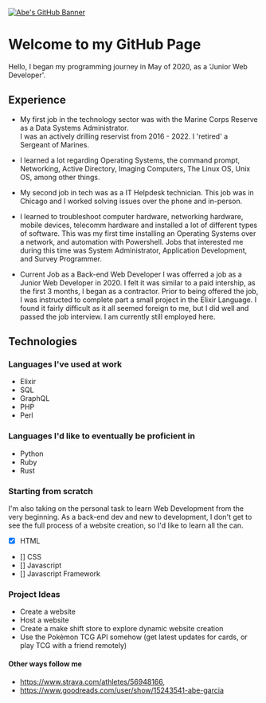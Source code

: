 [![Abe's GitHub Banner](./assets/GithubHeader.png)](https://www.linkedin.com/in/abraham-garcia-196703137/)

# Welcome to my GitHub Page
Hello, I began my programming journey in May of 2020, as a 'Junior Web Developer'.

## Experience
* My first job in the technology sector was with the Marine Corps Reserve as a Data Systems Administrator.  
I was an actively drilling reservist from 2016 - 2022. I 'retired' a Sergeant of Marines. 
* I learned a lot regarding Operating Systems, the command prompt, Networking, Active Directory, Imaging Computers, The Linux OS, Unix OS, among other things.

* My second job in tech was as a IT Helpdesk technician. 
This job was in Chicago and I worked solving issues over the phone and in-person. 
* I learned to troubleshoot computer hardware, networking hardware, mobile devices, telecomm hardware and installed a lot of different types of software. This was my first time installing an Operating Systems over a network, and automation with Powershell. Jobs that interested me during this time was System Administrator, Application Development, and Survey Programmer.

* Current Job as a Back-end Web Developer 
I was offerred a job as a Junior Web Developer in 2020. I felt it was similar to a paid intership, as the first 3 months, I began as a contractor. Prior to being offered the job, I was instructed to complete part a small project in the Elixir Language. I found it fairly difficult as it all seemed foreign to me, but I did well and passed the job interview. I am currently still employed here.


## Technologies

### Languages I've used at work
- Elixir
- SQL
- GraphQL
- PHP
- Perl

### Languages I'd like to eventually be proficient in 
- Python
- Ruby
- Rust

### Starting from scratch

I'm also taking on the personal task to learn Web Development from the very beginning. As a back-end dev and new to development, I don't get to see the full process of a website creation, so I'd like to learn all the can. 

- [x] HTML
- [] CSS 
- [] Javascript
- [] Javascript Framework

### Project Ideas

- Create a website
- Host a website 
- Create a make shift store to explore dynamic website creation
- Use the Pokèmon TCG API somehow (get latest updates for cards, or play TCG with a friend remotely)

#### Other ways follow me

- https://www.strava.com/athletes/56948166, 
- https://www.goodreads.com/user/show/15243541-abe-garcia


<!---
abe-web/abe-web is a ✨ special ✨ repository because its `README.md` (this file) appears on your GitHub profile.
You can click the Preview link to take a look at your changes.
--->
